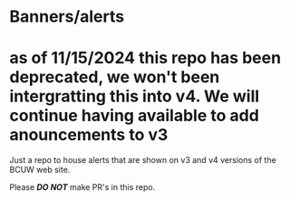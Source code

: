 # Banners/alerts
# as of 11/15/2024 this repo has been deprecated, we won't been intergratting this into v4. We will continue having available to add anouncements to v3
Just a repo to house alerts that are shown on v3 and v4 versions of the BCUW web site.

Please ***DO NOT*** make PR's in this repo.
